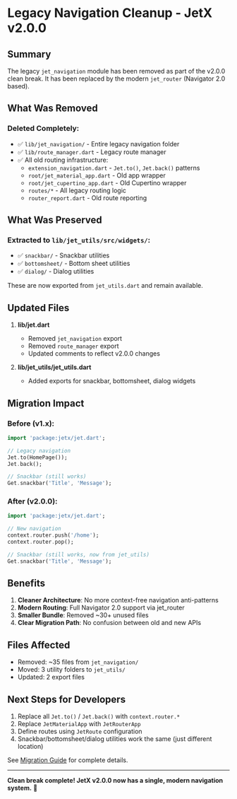 # Legacy Navigation Cleanup - JetX v2.0.0

## Summary

The legacy `jet_navigation` module has been removed as part of the v2.0.0 clean break. It has been replaced by the modern `jet_router` (Navigator 2.0 based).

## What Was Removed

### Deleted Completely:
- ✅ `lib/jet_navigation/` - Entire legacy navigation folder
- ✅ `lib/route_manager.dart` - Legacy route manager
- ✅ All old routing infrastructure:
  - `extension_navigation.dart` - `Jet.to()`, `Jet.back()` patterns
  - `root/jet_material_app.dart` - Old app wrapper
  - `root/jet_cupertino_app.dart` - Old Cupertino wrapper  
  - `routes/*` - All legacy routing logic
  - `router_report.dart` - Old route reporting

## What Was Preserved

### Extracted to `lib/jet_utils/src/widgets/`:
- ✅ `snackbar/` - Snackbar utilities
- ✅ `bottomsheet/` - Bottom sheet utilities
- ✅ `dialog/` - Dialog utilities

These are now exported from `jet_utils.dart` and remain available.

## Updated Files

1. **lib/jet.dart**
   - Removed `jet_navigation` export
   - Removed `route_manager` export
   - Updated comments to reflect v2.0.0 changes

2. **lib/jet_utils/jet_utils.dart**
   - Added exports for snackbar, bottomsheet, dialog widgets

## Migration Impact

### Before (v1.x):
```dart
import 'package:jetx/jet.dart';

// Legacy navigation
Jet.to(HomePage());
Jet.back();

// Snackbar (still works)
Get.snackbar('Title', 'Message');
```

### After (v2.0.0):
```dart
import 'package:jetx/jet.dart';

// New navigation
context.router.push('/home');
context.router.pop();

// Snackbar (still works, now from jet_utils)
Get.snackbar('Title', 'Message');
```

## Benefits

1. **Cleaner Architecture**: No more context-free navigation anti-patterns
2. **Modern Routing**: Full Navigator 2.0 support via jet_router
3. **Smaller Bundle**: Removed ~30+ unused files
4. **Clear Migration Path**: No confusion between old and new APIs

## Files Affected

- Removed: ~35 files from `jet_navigation/`
- Moved: 3 utility folders to `jet_utils/`
- Updated: 2 export files

## Next Steps for Developers

1. Replace all `Jet.to()` / `Jet.back()` with `context.router.*`
2. Replace `JetMaterialApp` with `JetRouterApp`
3. Define routes using `JetRoute` configuration
4. Snackbar/bottomsheet/dialog utilities work the same (just different location)

See [Migration Guide](../documentation/migration/README.md) for complete details.

---

**Clean break complete! JetX v2.0.0 now has a single, modern navigation system.** 🎉

